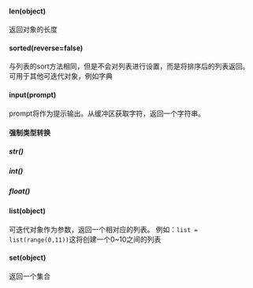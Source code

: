 #### len(object)
返回对象的长度
#### sorted(reverse=false)
与列表的sort方法相同，但是不会对列表进行设置，而是将排序后的列表返回。
可用于其他可迭代对象，例如字典
#### input(prompt)
prompt将作为提示输出。从缓冲区获取字符，返回一个字符串。


#### 强制类型转换
##### str()
##### int()
##### float()
#### list(object)
可迭代对象作为参数，返回一个相对应的列表。
例如：`list = list(range(0,11))`这将创建一个0~10之间的列表
#### set(object)
返回一个集合